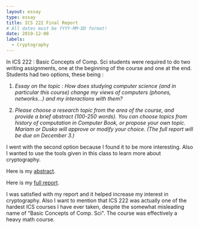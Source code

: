 ```yaml
---
layout: essay
type: essay
title: ICS 222 Final Report
# All dates must be YYYY-MM-DD format!
date: 2019-12-08
labels:
  - Cryptography
---
```


In ICS 222 : Basic Concepts of Comp. Sci students were required to do two writing assignments, one at the beginning of the course and one at the end. Students had two options, these being :

1. *Essay on the topic : How does studying computer science (and in particular this course) change my views of computers (phones, networks...) and my interactions with them?*

2. *Please choose a research topic from the area of the course, and provide a brief abstract (100-250 words). You can choose topics from history of computation in Computer Book, or propose your own topic. Mariam or Dusko will approve or modify your choice. (The full report will be due on December 3.)*

I went with the second option because I found it to be more interesting. Also I wanted to use the tools given in this class to learn more about cryptography.

Here is my [abstract](Nicolai_Roman_ICS222_Project1Abstract).

Here is my [full report](Nicolai_ICS222_Project2).

I was satisfied with my report and it helped increase my interest in cryptography. Also I want to mention that ICS 222 was actually one of the hardest ICS courses I have ever taken, despite the somewhat misleading name of "Basic Concepts of Comp. Sci". The course was effectively a heavy math course.

